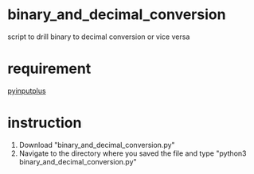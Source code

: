 # binary_and_decimal_conversion
script to drill binary to decimal conversion or vice versa

# requirement
[pyinputplus](https://pypi.org/project/PyInputPlus/)

# instruction
1. Download "binary_and_decimal_conversion.py"
1. Navigate to the directory where you saved the file and type "python3 binary_and_decimal_conversion.py"
